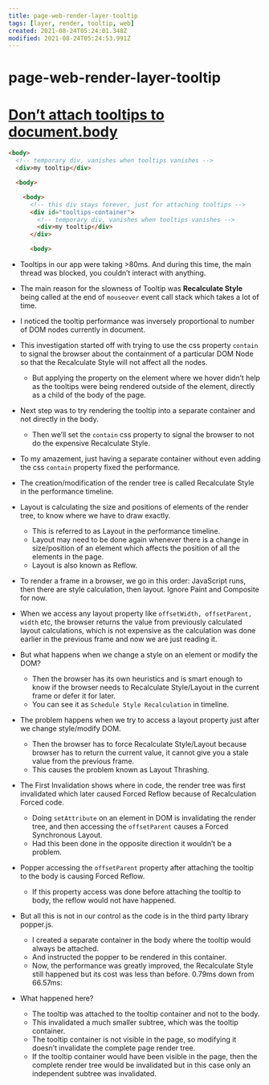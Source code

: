 ```yaml
---
title: page-web-render-layer-tooltip
tags: [layer, render, tooltip, web]
created: 2021-08-24T05:24:01.348Z
modified: 2021-08-24T05:24:53.991Z
---
```


# page-web-render-layer-tooltip

# [Don’t attach tooltips to document.body](https://atfzl.com/don-t-attach-tooltips-to-document-body)

```html
<body>
  <!-- temporary div, vanishes when tooltips vanishes -->
  <div>my tooltip</div>

  <body>

    <body>
      <!-- this div stays forever, just for attaching tooltips -->
      <div id="tooltips-container">
        <!-- temporary div, vanishes when tooltips vanishes -->
        <div>my tooltip</div>
      </div>

      <body>
```

- Tooltips in our app were taking >80ms. And during this time, the main thread was blocked, you couldn’t interact with anything.
- The main reason for the slowness of Tooltip was **Recalculate Style** being called at the end of `mouseover` event call stack which takes a lot of time.
- I noticed the tooltip performance was inversely proportional to number of DOM nodes currently in document.
- This investigation started off with trying to use the css property `contain` to signal the browser about the containment of a particular DOM Node so that the Recalculate Style will not affect all the nodes. 
  - But applying the property on the element where we hover didn’t help as the tooltips were being rendered outside of the element, directly as a child of the body of the page.
- Next step was to try rendering the tooltip into a separate container and not directly in the body. 
  - Then we’ll set the `contain` css property to signal the browser to not do the expensive Recalculate Style.
- To my amazement, just having a separate container without even adding the css `contain` property fixed the performance. 
- The creation/modification of the render tree is called Recalculate Style in the performance timeline.
- Layout is calculating the size and positions of elements of the render tree, to know where we have to draw exactly. 
  - This is referred to as Layout in the performance timeline.
  - Layout may need to be done again whenever there is a change in size/position of an element which affects the position of all the elements in the page. 
  - Layout is also known as Reflow.
- To render a frame in a browser, we go in this order: JavaScript runs, then there are style calculation, then layout. Ignore Paint and Composite for now.
- When we access any layout property like `offsetWidth, offsetParent, width` etc, the browser returns the value from previously calculated layout calculations, which is not expensive as the calculation was done earlier in the previous frame and now we are just reading it.
- But what happens when we change a style on an element or modify the DOM? 
  - Then the browser has its own heuristics and is smart enough to know if the browser needs to Recalculate Style/Layout in the current frame or defer it for later.
  - You can see it as `Schedule Style Recalculation` in timeline.
- The problem happens when we try to access a layout property just after we change style/modify DOM. 
  - Then the browser has to force Recalculate Style/Layout because browser has to return the current value, it cannot give you a stale value from the previous frame. 
  - This causes the problem known as Layout Thrashing.

- The First Invalidation shows where in code, the render tree was first invalidated which later caused Forced Reflow because of Recalculation Forced code.
  - Doing `setAttribute` on an element in DOM is invalidating the render tree, and then accessing the `offsetParent` causes a Forced Synchronous Layout.
  - Had this been done in the opposite direction it wouldn’t be a problem.
- Popper accessing the `offsetParent` property after attaching the tooltip to the body is causing Forced Reflow. 
  - If this property access was done before attaching the tooltip to body, the reflow would not have happened.
- But all this is not in our control as the code is in the third party library popper.js.
  - I created a separate container in the body where the tooltip would always be attached.
  - And instructed the popper to be rendered in this container.
  - Now, the performance was greatly improved, the Recalculate Style still happened but its cost was less than before. 0.79ms down from 66.57ms:
- What happened here? 
  - The tooltip was attached to the tooltip container and not to the body. 
  - This invalidated a much smaller subtree, which was the tooltip container. 
  - The tooltip container is not visible in the page, so modifying it doesn’t invalidate the complete page render tree. 
  - If the tooltip container would have been visible in the page, then the complete render tree would be invalidated but in this case only an independent subtree was invalidated.
